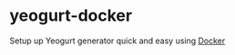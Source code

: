 yeogurt-docker
==============

Setup up Yeogurt generator quick and easy using [Docker](https://docker.io)
